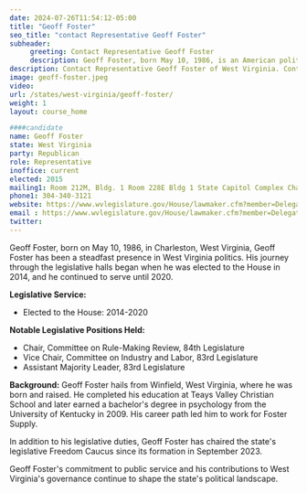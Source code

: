 ```yaml
---
date: 2024-07-26T11:54:12-05:00
title: "Geoff Foster"
seo_title: "contact Representative Geoff Foster"
subheader:
     greeting: Contact Representative Geoff Foster
     description: Geoff Foster, born May 10, 1986, is an American politician affiliated with the Republican Party. He serves in the West Virginia House of Delegates, representing District 20, and assumed office on December 1, 2022.
description: Contact Representative Geoff Foster of West Virginia. Contact information for Geoff Foster includes email address, phone number, and mailing address.
image: geoff-foster.jpeg
video:
url: /states/west-virginia/geoff-foster/
weight: 1
layout: course_home

####candidate
name: Geoff Foster
state: West Virginia
party: Republican
role: Representative
inoffice: current
elected: 2015
mailing1: Room 212M, Bldg. 1 Room 228E Bldg 1 State Capitol Complex Charleston, WV 25305
phone1: 304-340-3121
website: https://www.wvlegislature.gov/House/lawmaker.cfm?member=Delegate%20Foster/
email : https://www.wvlegislature.gov/House/lawmaker.cfm?member=Delegate%20Foster/
twitter:
---
```

Geoff Foster, born on May 10, 1986, in Charleston, West Virginia, Geoff Foster has been a steadfast presence in West Virginia politics. His journey through the legislative halls began when he was elected to the House in 2014, and he continued to serve until 2020.

**Legislative Service:**
- Elected to the House: 2014-2020

**Notable Legislative Positions Held:**
- Chair, Committee on Rule-Making Review, 84th Legislature
- Vice Chair, Committee on Industry and Labor, 83rd Legislature
- Assistant Majority Leader, 83rd Legislature

**Background:**
Geoff Foster hails from Winfield, West Virginia, where he was born and raised. He completed his education at Teays Valley Christian School and later earned a bachelor's degree in psychology from the University of Kentucky in 2009. His career path led him to work for Foster Supply.

In addition to his legislative duties, Geoff Foster has chaired the state's legislative Freedom Caucus since its formation in September 2023.

Geoff Foster's commitment to public service and his contributions to West Virginia's governance continue to shape the state's political landscape.

